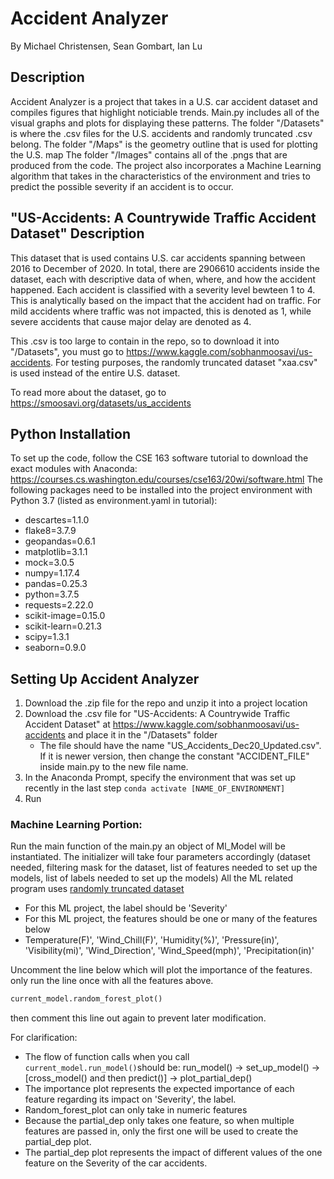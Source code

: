 # Accident Analyzer
By Michael Christensen, Sean Gombart, Ian Lu

## Description
Accident Analyzer is a project that takes in a U.S. car accident dataset and compiles figures that highlight noticiable trends.
Main.py includes all of the visual graphs and plots for displaying these patterns.
The folder "/Datasets" is where the .csv files for the U.S. accidents and randomly truncated .csv belong.
The folder "/Maps" is the geometry outline that is used for plotting the U.S. map
The folder "/Images" contains all of the .pngs that are produced from the code.
The project also incorporates a Machine Learning algorithm that takes in the characteristics of the environment and tries to predict
the possible severity if an accident is to occur.

## "US-Accidents: A Countrywide Traffic Accident Dataset" Description
This dataset that is used contains U.S. car accidents spanning between 2016 to December of 2020.
In total, there are 2906610 accidents inside the dataset, each with descriptive data of when, where, and how the accident happened.
Each accident is classified with a severity level bewteen 1 to 4. This is analytically based on the impact that the accident had on traffic.
For mild accidents where traffic was not impacted, this is denoted as 1, while severe accidents that cause major delay are denoted as 4.

This .csv is too large to contain in the repo, so to download it into "/Datasets", you must go to https://www.kaggle.com/sobhanmoosavi/us-accidents. For testing purposes, the 
randomly truncated dataset "xaa.csv" is used instead of the entire U.S. dataset.

To read more about the dataset, go to https://smoosavi.org/datasets/us_accidents

## Python Installation
To set up the code, follow the CSE 163 software tutorial to download the exact modules with Anaconda:
https://courses.cs.washington.edu/courses/cse163/20wi/software.html
The following packages need to be installed into the project environment with Python 3.7 (listed as environment.yaml in tutorial):
 - descartes=1.1.0
 - flake8=3.7.9
 - geopandas=0.6.1
 - matplotlib=3.1.1
 - mock=3.0.5
 - numpy=1.17.4
 - pandas=0.25.3
 - python=3.7.5
 - requests=2.22.0
 - scikit-image=0.15.0
 - scikit-learn=0.21.3
 - scipy=1.3.1
 - seaborn=0.9.0


## Setting Up Accident Analyzer
1. Download the .zip file for the repo and unzip it into a project location
2. Download the .csv file for "US-Accidents: A Countrywide Traffic Accident Dataset" at https://www.kaggle.com/sobhanmoosavi/us-accidents and place it in the "/Datasets" folder
   - The file should have the name "US_Accidents_Dec20_Updated.csv". If it is newer version, then change the constant "ACCIDENT_FILE" inside main.py to the new file name.
3. In the Anaconda Prompt, specify the environment that was set up recently in the last step `conda activate [NAME_OF_ENVIRONMENT]`
4. Run 

### Machine Learning Portion:

Run the main function of the main.py
an object of Ml_Model will be instantiated.
The initializer will take four parameters accordingly
(dataset needed, filtering mask for the dataset, list of features needed to set up the models, list of labels needed to set up the models)
All the ML related program uses [randomly truncated dataset](https://raw.githubusercontent.com/MaxPowerfulness/Car-accident-prediction-model/main/Datasets/xaa.csv)

- For this ML project, the label should be 'Severity'
- For this ML project, the features should be one or many of the features below
- Temperature(F)', 'Wind_Chill(F)',
  'Humidity(%)', 'Pressure(in)', 'Visibility(mi)',
  'Wind_Direction', 'Wind_Speed(mph)', 'Precipitation(in)'

Uncomment the line below which will plot the importance of the features.
only run the line once with all the features above.

```python
current_model.random_forest_plot()
```

then comment this line out again to prevent later modification.

For clarification:

- The flow of function calls when you call `current_model.run_model()`should be: run_model() -> set_up_model() -> [cross_model() and then predict()] -> plot_partial_dep()
- The importance plot represents the expected importance of each feature regarding its impact on 'Severity', the label.
- Random_forest_plot can only take in numeric features
- Because the partial_dep only takes one feature, so when multiple features are passed in, only the first one will be used to create the partial_dep plot.
- The partial_dep plot represents the impact of different values of the one feature on the Severity of the car accidents.

